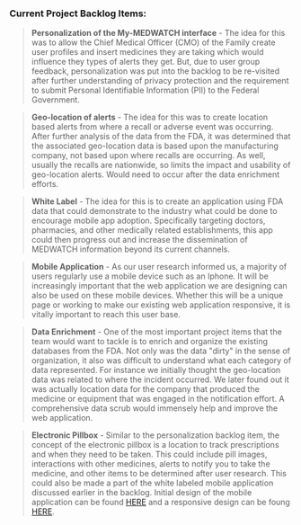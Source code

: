 ### Current Project Backlog Items:

> **Personalization of the My-MEDWATCH interface** - The idea for this was to allow the Chief Medical Officer (CMO) of the Family create user profiles and insert medicines they are taking which would influence they types of alerts they get.  But, due to user group feedback, personalization was put into the backlog to be re-visited after further understanding of privacy protection and the requirement to submit Personal Identifiable Information (PII) to the Federal Government.

> **Geo-location of alerts** - The idea for this was to create location based alerts from where a recall or adverse event was occurring.  After further analysis of the data from the FDA, it was determined that the associated geo-location data is based upon the manufacturing company, not based upon where recalls are occurring.  As well, usually the recalls are nationwide, so limits the impact and usability of geo-location alerts. Would need to occur after the data enrichment efforts.

> **White Label** - The idea for this is to create an application using FDA data that could demonstrate to the industry what could be done to encourage mobile app adoption.  Specifically targeting doctors, pharmacies, and other medically related establishments, this app could then progress out and increase the dissemination of MEDWATCH information beyond its current channels.

> **Mobile Application** - As our user research informed us, a majority of users regularly use a mobile device such as an Iphone.  It will be increasingly important that the web application we are designing can also be used on these mobile devices.  Whether this will be a unique page or working to make our existing web application responsive, it is vitally important to reach this user base.

> **Data Enrichment** - One of the most important project items that the team would want to tackle is to enrich and organize the existing databases from the FDA.  Not only was the data "dirty" in the sense of organization, it also was difficult to understand what each category of data represented.  For instance we initially thought the geo-location data was related to where the incident occurred.  We later found out it was actually location data for the company that produced the medicine or equipment that was engaged in the notification effort.  A comprehensive data scrub would immensely help and improve the web application.

> **Electronic Pillbox** - Similar to the personalization backlog item, the concept of the electronic pillbox is a location to track prescriptions and when they need to be taken.  This could include pill images, interactions with other medicines, alerts to notify you to take the medicine, and other items to be determined after user research.  This could also be made a part of the white labeled mobile application discussed earlier in the backlog.  Initial design of the mobile application can be found [HERE](https://drive.google.com/file/d/0Bz3OHwIyS4qTdTFITnJ2U0JKaFo0TllGbjNIMll6cThjc2Q4/view?usp=sharing) and a responsive design can be foung [HERE](https://popapp.in/w/projects/559325618973848072550638/preview).
